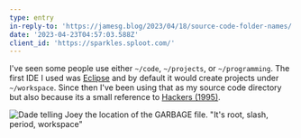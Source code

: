 ```yaml
---
type: entry
in-reply-to: 'https://jamesg.blog/2023/04/18/source-code-folder-names/'
date: '2023-04-23T04:57:03.588Z'
client_id: 'https://sparkles.sploot.com/'
---
```

I've seen some people use either `~/code`, `~/projects`, or `~/programming`. The first IDE I used was [Eclipse](https://eclipseide.org/) and by default it would create projects under `~/workspace`. Since then I've been using that as my source code directory but also because its a small reference to [Hackers (1995)](https://imdb.com/title/tt0113243/).

![Dade telling Joey the location of the GARBAGE file. "It's root, slash, period, workspace"](/uploads/1682220757_root-slash-period-workspace-400-text)
